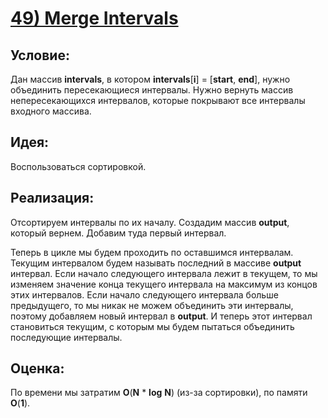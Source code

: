 # [**49) Merge Intervals**](https://leetcode.com/problems/merge-intervals/description/)

## **Условие:**

Дан массив **intervals**, в котором **intervals**[**i**] = [**start**, **end**], нужно объединить пересекающиеся интервалы. Нужно вернуть массив непересекающихся интервалов, которые покрывают все интервалы входного массива.

## **Идея:**

Воспользоваться сортировкой.

## **Реализация:**

Отсортируем интервалы по их началу. Создадим массив **output**, который вернем. Добавим туда первый интервал.

Теперь в цикле мы будем проходить по оставшимся интервалам. Текущим интервалом будем называть последний в массиве **output** интервал. Если начало следующего интервала лежит в текущем, то мы изменяем значение конца текущего интервала на максимум из концов этих интервалов. Если начало следующего интервала больше предыдущего, то мы никак не можем объединить эти интервалы, поэтому добавляем новый интервал в **output**. И теперь этот интервал становиться текущим, с которым мы будем пытаться объединить последующие интервалы.



## **Оценка:**

По времени мы затратим **O**(**N** * **log** **N**) (из-за сортировки), по памяти **O**(**1**).

